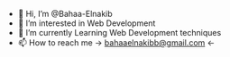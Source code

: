 - 👋 Hi, I’m @Bahaa-Elnakib
- 👀 I’m interested in Web Development
- 🌱 I’m currently Learning Web Development techniques 
- 📫 How to reach me -> bahaaelnakibb@gmail.com <-

<!---
Bahaa-Elnakib/Bahaa-Elnakib is a ✨ special ✨ repository because its `README.md` (this file) appears on your GitHub profile.
You can click the Preview link to take a look at your changes.
--->
